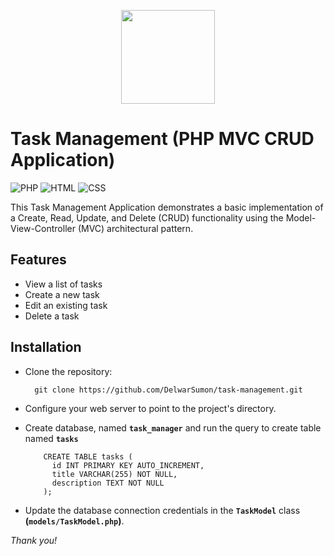 <p align="center"><a href="https://delwar-ecommerce.netlify.app/" target="_blank" ><img src="https://github.com/DelwarSumon/fs13-CSS-SASS/blob/main/logo.png?raw=true" style="width:150px; height:auto;"></a></p>

# Task Management (PHP MVC CRUD Application)
![PHP](https://img.shields.io/badge/PHP-v.8.2.4-green)
![HTML](https://img.shields.io/badge/HTML-5-orange)
![CSS](https://img.shields.io/badge/CSS-3-blue)

This Task Management Application demonstrates a basic implementation of a Create, Read, Update, and Delete (CRUD) functionality using the Model-View-Controller (MVC) architectural pattern.

## Features
* View a list of tasks
* Create a new task
* Edit an existing task
* Delete a task

## Installation
- Clone the repository:
  ```
    git clone https://github.com/DelwarSumon/task-management.git
  ```
- Configure your web server to point to the project's directory.
- Create database, named **`task_manager`** and run the query to create table named **`tasks`**
  
  ```
      CREATE TABLE tasks (
        id INT PRIMARY KEY AUTO_INCREMENT,
        title VARCHAR(255) NOT NULL,
        description TEXT NOT NULL
      );
  ```
- Update the database connection credentials in the **`TaskModel`** class **(`models/TaskModel.php`)**.


*Thank you!*

